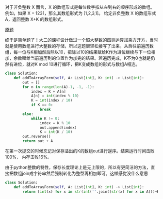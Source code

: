 对于非负整数 X 而言，X 的数组形式是每位数字按从左到右的顺序形成的数组。例如，如果 X = 1231，那么其数组形式为 [1,2,3,1]。
给定非负整数 X 的数组形式 A，返回整数 X+K 的数组形式。

[原题](https://leetcode-cn.com/problems/add-to-array-form-of-integer/)

终于是简单题了！大二的课程设计做过一个超大整数的四则运算加乘方开方，当时就是使用数组进行大整数的存储，所以这题很轻松接写了出来。从后往前遍历数组，每一位与K相加然后除以10，把除以10的结果赋给K作为进位继续与下一位相加，余数赋给当前遍历到的位置作为加完的结果。若遍历完成，K不为0也就是仍然有进位，就对K mod 10进行循环，把K变成数组的形式与数组A相连。
````python
class Solution:
    def addToArrayForm(self, A: List[int], K: int) -> List[int]:
        out = []
        for n in range(len(A)-1, -1, -1):
            index = K + A[n]
            A[n] = int(index % 10)
            K = int(index / 10)
            if K == 0:
                break
        else:
            while K != 0:
                index = K % 10
                out.append(index)
                K = int(K / 10)
        out.reverse()
        return out + A
````
在第一次提交的时候忘记对保存溢出的K的数组out进行逆序。结果运行时间击败100%， 内存击败16%。

由于python整数的特性，保存长度理论上是无上限的，所以有更简洁的方法，直接把数组join成字符串然后强制转化为整型再相加即可。这样感觉没什么意思
````python
class Solution:
    def addToArrayForm(self, A: List[int], K: int) -> List[int]:
        return [int(x) for x in str(int(''.join([str(x) for x in A]))+K)]
````
